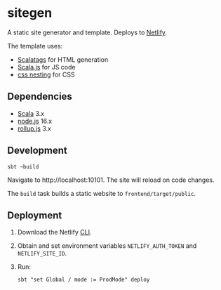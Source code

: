 # sitegen

A static site generator and template. Deploys to [Netlify](https://www.netlify.com/).

The template uses:

- [Scalatags](https://com-lihaoyi.github.io/scalatags/) for HTML generation
- [Scala.js](https://www.scala-js.org/) for JS code
- [css nesting](https://www.w3.org/TR/css-nesting-1/) for CSS

## Dependencies

- [Scala](https://docs.scala-lang.org/) 3.x
- [node.js](https://nodejs.org/en/) 16.x
- [rollup.js](https://www.rollupjs.org/) 3.x

## Development

    sbt ~build

Navigate to http://localhost:10101. The site will reload on code changes.

The `build` task builds a static website to `frontend/target/public`.

## Deployment

1. Download the Netlify [CLI](https://docs.netlify.com/cli/get-started/).
1. Obtain and set environment variables `NETLIFY_AUTH_TOKEN` and `NETLIFY_SITE_ID`.
1. Run:

       sbt "set Global / mode := ProdMode" deploy
